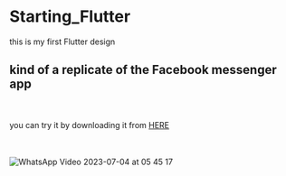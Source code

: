 # Starting_Flutter
this is my first Flutter design 
## kind of a replicate of the Facebook messenger app
<br> 
<br> 
you can try it by downloading it from <a href="[https://www.mediafire.com/file/ajny9ikmz22vo1w/Messenger_replicate.apk/file](https://download1502.mediafire.com/62t7wzrv5aogVuyMQfm601RVjF18vdVckc9rqwaR4BfxjB42vlANdHxnzCV-r-BQKDhPlk0SrI1HWtxl235lKtIoFytx7Gs6nhjhtNFPdy136SSqiGoBM-gx4RZHAB0qj3dJkU4Nor7SL68fbBYW-bb2H6ZNPMZsZQY0IVAcAshH7A/ajny9ikmz22vo1w/Messenger_replicate.apk)https://download1502.mediafire.com/62t7wzrv5aogVuyMQfm601RVjF18vdVckc9rqwaR4BfxjB42vlANdHxnzCV-r-BQKDhPlk0SrI1HWtxl235lKtIoFytx7Gs6nhjhtNFPdy136SSqiGoBM-gx4RZHAB0qj3dJkU4Nor7SL68fbBYW-bb2H6ZNPMZsZQY0IVAcAshH7A/ajny9ikmz22vo1w/Messenger_replicate.apk">HERE</a>



<br> 
<br> 
<br> 





![WhatsApp Video 2023-07-04 at 05 45 17](https://github.com/omar546/Starting_Flutter/assets/71936776/e8c89bc6-14db-4e80-b092-af9859bfa72a)
